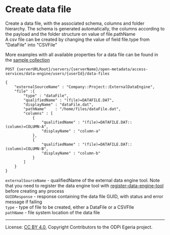 <!-- SPDX-License-Identifier: CC-BY-4.0 -->
<!-- Copyright Contributors to the ODPi Egeria project. -->

# Create data file

Create a data file, with the associated schema, columns and folder hierarchy. The schema is generated automatically,
the columns according to the payload and the folder structure on value of file.pathName  
A csv file can be created by changing the value of field file.type from "DataFile" into "CSVFile"

More examples with all available properties for a data file can be found in the 
[sample collection](../../../docs/samples/collections/DataEngine-technical-assets.postman_collection.json) 
 

```
POST {serverURLRoot}/servers/{serverName}/open-metadata/access-services/data-engine/users/{userId}/data-files

{
    "externalSourceName" : "Company::Project::ExternalDataEngine",
    "file" :{
        "type" : "dataFile", 
        "qualifiedName" : "(file)=DATAFILE.DAT",
        "displayName" : "dataFile.dat",
        "pathName"    : "/home/files/dataFile.dat",
        "columns" : [ 
            {
                "qualifiedName" : "(file)=DATAFILE.DAT::(column)=COLUMN-A",
                "displayName" : "column-a"
            },
            {
                "qualifiedName" : "(file)=DATAFILE.DAT::(column)=COLUMN-B",
                "displayName" : "column-b"
            }
        ]
    }
}
```

`externalSourceName` - qualifiedName of the external data engine tool.
 Note that you need to register the data engine tool with [register-data-engine-tool](register-data-engine-tool.md) 
 before creating any process  
`GUIDResponse` - response containing the data file GUID, with status and error message if failing  
`type` - type of file to be created, either a DataFile or a CSVFIle  
`pathName` - file system location of the data file


----
License: [CC BY 4.0](https://creativecommons.org/licenses/by/4.0/),
Copyright Contributors to the ODPi Egeria project.







